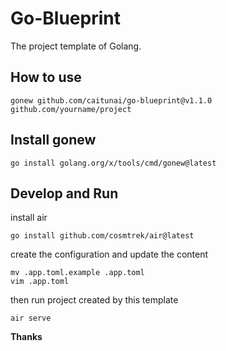 # Go-Blueprint
The project template of Golang.

## How to use
```shell
gonew github.com/caitunai/go-blueprint@v1.1.0 github.com/yourname/project
```

## Install gonew
```shell
go install golang.org/x/tools/cmd/gonew@latest
```

## Develop and Run
install air
```shell
go install github.com/cosmtrek/air@latest
```
create the configuration and update the content
```shell
mv .app.toml.example .app.toml
vim .app.toml
```
then run project created by this template
```shell
air serve
```

**Thanks**
